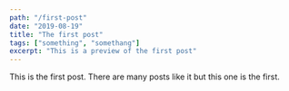 ```yaml
---
path: "/first-post"
date: "2019-08-19"
title: "The first post"
tags: ["something", "somethang"]
excerpt: "This is a preview of the first post"
---
```


This is the first post. There are many posts like it but this one is the first.

